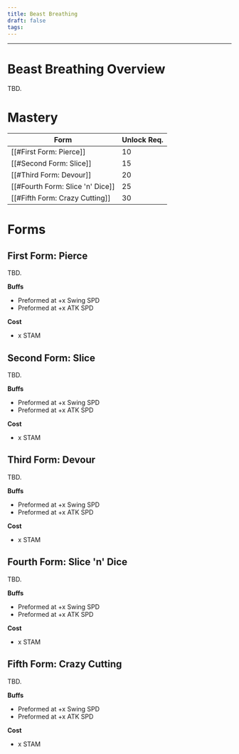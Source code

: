 ```yaml
---
title: Beast Breathing
draft: false
tags:
---
```


---
# Beast Breathing Overview
TBD.
# Mastery

| Form | Unlock Req. |
|------|------|
| [[#First Form: Pierce]] | 10
| [[#Second Form: Slice]] | 15
| [[#Third Form: Devour]] | 20
| [[#Fourth Form: Slice 'n' Dice]] | 25
| [[#Fifth Form: Crazy Cutting]] | 30
 
# Forms

## First Form: Pierce

TBD.

**Buffs**
- Preformed at +x Swing SPD
- Preformed at +x ATK SPD

**Cost**
- x STAM

## Second Form: Slice

TBD.

**Buffs**
- Preformed at +x Swing SPD
- Preformed at +x ATK SPD

**Cost**
- x STAM

## Third Form: Devour

TBD.

**Buffs**
- Preformed at +x Swing SPD
- Preformed at +x ATK SPD

**Cost**
- x STAM

## Fourth Form: Slice 'n' Dice

TBD.

**Buffs**
- Preformed at +x Swing SPD
- Preformed at +x ATK SPD

**Cost**
- x STAM

## Fifth Form: Crazy Cutting

TBD.

**Buffs**
- Preformed at +x Swing SPD
- Preformed at +x ATK SPD

**Cost**
- x STAM


